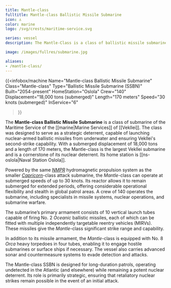 ```yaml
---
title: Mantle-class
fulltitle: Mantle-class Ballistic Missile Submarine
icon: ⚓️
color: marine
logo: /svg/crests/maritime-service.svg

series: vessel
description: The Mantle-Class is a class of ballistic missile submarine in service with the Vekllei Armed Forces.

image: /images/fullres/submarine.jpg

aliases:
- /mantle-class/
---
```

{{<infobox/machine
	Name="Mantle-class Ballistic Missile Submarine"
	Class="Mantle-class"
	Type="Ballistic Missile Submarine (SSBN)"
	Built="2054-present"
	HomeStation="Oslola"
	Crew="140"
	Displacement="18,000 tons (submerged)"
	Length="170 meters"
	Speed="30 knots (submerged)"
	InService="6"
>}}

The **Mantle-class Ballistic Missile Submarine** is a class of submarine of the Maritime Service of the [[marine|Marine Services]] of [[Vekllei]]. The class was designed to serve as a strategic deterrent, capable of launching nuclear-armed ballistic missiles from underwater and ensuring Vekllei's second-strike capability. With a submerged displacement of 18,000 tons and a length of 170 meters, the Mantle-class is the largest Vekllei submarine and is a cornerstone of its nuclear deterrent. Its home station is [[ns-oslola|Naval Station Oslola]].

Powered by the same [*NMPR*](/nmpr/) hydromagnetic propulsion system as the smaller [*Capricorn*](/capricorn-class/)-class attack submarine, the *Mantle*-class can operate at submerged speeds of up to 30 knots. Its reactor allows it to remain submerged for extended periods, offering considerable operational flexibility and stealth in global patrol areas. A crew of 140 operates the submarine, including specialists in missile systems, nuclear operations, and submarine warfare.

The submarine’s primary armament consists of 10 vertical launch tubes capable of firing No. 2 *Oceanic* ballistic missiles, each of which can be fitted with multiple independently targetable reentry vehicles (MIRVs). These missiles give the *Mantle*-class significant strike range and capability.

In addition to its missile armament, the *Mantle*-class is equipped with No. 8 *Orca* heavy torpedoes in four tubes, enabling it to engage hostile submarines or surface ships if necessary. The vessel also carries advanced sonar and countermeasure systems to evade detection and attacks.

The Mantle-class SSBN is designed for long-duration patrols, operating undetected in the Atlantic (and elsewhere) while remaining a potent nuclear deterrent. Its role is primarily strategic, ensuring that retaliatory nuclear strikes remain possible in the event of an initial attack.